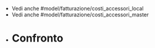 - Vedi anche #model/fatturazione/costi_accessori_local
- Vedi anche #model/fatturazione/costi_accessori_master
- # Confronto